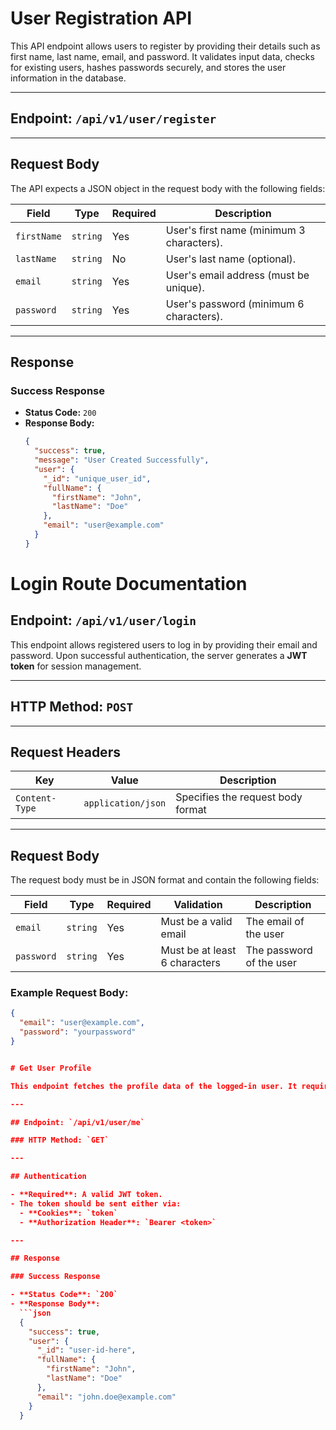 # User Registration API

This API endpoint allows users to register by providing their details such as first name, last name, email, and password. It validates input data, checks for existing users, hashes passwords securely, and stores the user information in the database.

---

## Endpoint: `/api/v1/user/register`

---

## Request Body

The API expects a JSON object in the request body with the following fields:

| Field       | Type     | Required | Description                                  |
|-------------|----------|----------|----------------------------------------------|
| `firstName` | `string` | Yes      | User's first name (minimum 3 characters).    |
| `lastName`  | `string` | No       | User's last name (optional).                 |
| `email`     | `string` | Yes      | User's email address (must be unique).       |
| `password`  | `string` | Yes      | User's password (minimum 6 characters).      |

---

## Response

### Success Response

- **Status Code:** `200`
- **Response Body:**
  ```json
  {
    "success": true,
    "message": "User Created Successfully",
    "user": {
      "_id": "unique_user_id",
      "fullName": {
        "firstName": "John",
        "lastName": "Doe"
      },
      "email": "user@example.com"
    }
  }


# Login Route Documentation

## Endpoint: `/api/v1/user/login`

This endpoint allows registered users to log in by providing their email and password. Upon successful authentication, the server generates a **JWT token** for session management.

---

## HTTP Method: `POST`

---

## Request Headers

| **Key**        | **Value**           | **Description**             |
|----------------|---------------------|-----------------------------|
| `Content-Type` | `application/json`   | Specifies the request body format |

---

## Request Body

The request body must be in JSON format and contain the following fields:

| **Field**    | **Type**   | **Required** | **Validation**                             | **Description**                         |
|--------------|------------|--------------|--------------------------------------------|-----------------------------------------|
| `email`      | `string`   | Yes          | Must be a valid email                     | The email of the user                   |
| `password`   | `string`   | Yes          | Must be at least 6 characters             | The password of the user                |

### Example Request Body:
```json
{
  "email": "user@example.com",
  "password": "yourpassword"
}


# Get User Profile

This endpoint fetches the profile data of the logged-in user. It requires a valid JWT token for authentication.

---

## Endpoint: `/api/v1/user/me`

### HTTP Method: `GET`

---

## Authentication

- **Required**: A valid JWT token.
- The token should be sent either via:
  - **Cookies**: `token`
  - **Authorization Header**: `Bearer <token>`

---

## Response

### Success Response

- **Status Code**: `200`
- **Response Body**:
  ```json
  {
    "success": true,
    "user": {
      "_id": "user-id-here",
      "fullName": {
        "firstName": "John",
        "lastName": "Doe"
      },
      "email": "john.doe@example.com"
    }
  }
